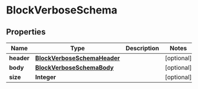 

# BlockVerboseSchema

## Properties

Name | Type | Description | Notes
------------ | ------------- | ------------- | -------------
**header** | [**BlockVerboseSchemaHeader**](BlockVerboseSchemaHeader.md) |  |  [optional]
**body** | [**BlockVerboseSchemaBody**](BlockVerboseSchemaBody.md) |  |  [optional]
**size** | **Integer** |  |  [optional]



